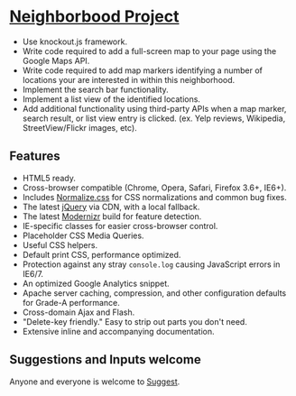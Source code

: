 # [Neighborbood Project](http://html5boilerplate.com)

* Use knockout.js framework.
* Write code required to add a full-screen map to your page using the Google Maps API.
* Write code required to add map markers identifying a number of locations your are interested in within this neighborhood.
* Implement the search bar functionality.
* Implement a list view of the identified locations.
* Add additional functionality using third-party APIs when a map marker, search result, or list view entry is clicked.
(ex. Yelp reviews, Wikipedia, StreetView/Flickr images, etc).


## Features

* HTML5 ready.
* Cross-browser compatible (Chrome, Opera, Safari, Firefox 3.6+, IE6+).
* Includes [Normalize.css](http://necolas.github.com/normalize.css/) for CSS
  normalizations and common bug fixes.
* The latest [jQuery](http://jquery.com/) via CDN, with a local fallback.
* The latest [Modernizr](http://modernizr.com/) build for feature detection.
* IE-specific classes for easier cross-browser control.
* Placeholder CSS Media Queries.
* Useful CSS helpers.
* Default print CSS, performance optimized.
* Protection against any stray `console.log` causing JavaScript errors in
  IE6/7.
* An optimized Google Analytics snippet.
* Apache server caching, compression, and other configuration defaults for
  Grade-A performance.
* Cross-domain Ajax and Flash.
* "Delete-key friendly." Easy to strip out parts you don't need.
* Extensive inline and accompanying documentation.


## Suggestions and Inputs welcome

Anyone and everyone is welcome to [Suggest](CONTRIBUTING.md).
